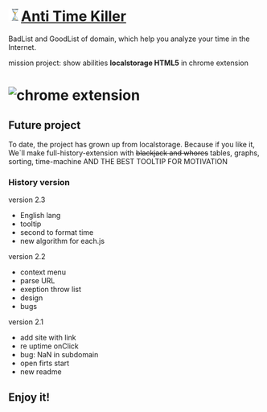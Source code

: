 # ![logo](https://github.com/zhilyaev/AntiTimeKiller/blob/master/images/25-icon.png?raw=true)[Anti Time Killer](https://chrome.google.com/webstore/detail/%D0%B0%D0%BD%D1%82%D0%B8-%D1%83%D0%B1%D0%B8%D0%B9%D1%86%D0%B0-%D0%B2%D1%80%D0%B5%D0%BC%D0%B5%D0%BD%D0%B8/jhaflmakkilhdgjheopncogdhhhilcob)
BadList and GoodList of domain, which help you analyze your time in the Internet.

mission project: show abilities **localstorage HTML5** in chrome extension

# ![chrome extension](http://4.bp.blogspot.com/-v4dhspFkLA4/UDNK9r_3DBI/AAAAAAAAAes/2h_xjPG0-dw/s1600/chrome_web_store.png)

## Future project
To date, the project has grown up from localstorage. 
Because if you like it, We`ll make full-history-extension with ~~blackjack and whores~~ tables, graphs, sorting, time-machine AND THE BEST TOOLTIP FOR MOTIVATION
### History version

version 2.3
+ English lang
+ tooltip
+ second to format time
+ new algorithm for each.js

version 2.2
+ context menu
+ parse URL
+ exeption throw list
+ design
+ bugs

version 2.1
+ add site with link
+ re uptime onClick
+ bug: NaN in subdomain
+ open firts start
+ new readme

## Enjoy it!